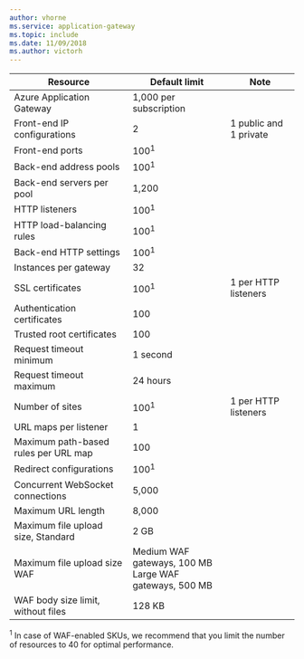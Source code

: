 ```yaml
---
author: vhorne
ms.service: application-gateway
ms.topic: include
ms.date: 11/09/2018
ms.author: victorh
---
```

| Resource | Default limit | Note |
| --- | --- | --- |
| Azure Application Gateway |1,000 per subscription | |
| Front-end IP configurations |2 |1 public and 1 private |
| Front-end ports |100<sup>1</sup> | |
| Back-end address pools |100<sup>1</sup> | |
| Back-end servers per pool |1,200 | |
| HTTP listeners |100<sup>1</sup> | |
| HTTP load-balancing rules |100<sup>1</sup> | |
| Back-end HTTP settings |100<sup>1</sup> | |
| Instances per gateway |32 | |
| SSL certificates |100<sup>1</sup> |1 per HTTP listeners |
| Authentication certificates |100 | |
| Trusted root certificates |100 | |
| Request timeout minimum |1 second | |
| Request timeout maximum |24 hours | |
| Number of sites |100<sup>1</sup> |1 per HTTP listeners |
| URL maps per listener |1 | |
| Maximum path-based rules per URL map|100||
| Redirect configurations |100<sup>1</sup>| |
| Concurrent WebSocket connections |5,000| |
| Maximum URL length|8,000||
| Maximum file upload size, Standard |2 GB | |
| Maximum file upload size WAF |Medium WAF gateways, 100 MB<br>Large WAF gateways, 500 MB| |
| WAF body size limit, without files|128 KB||

<sup>1</sup> In case of WAF-enabled SKUs, we recommend that you limit the number of resources to 40 for optimal performance.
